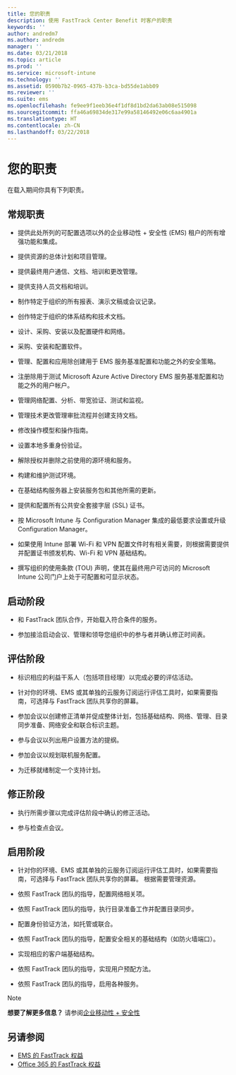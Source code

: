 ```yaml
---
title: 您的职责
description: 使用 FastTrack Center Benefit 时客户的职责
keywords: ''
author: andredm7
ms.author: andredm
manager: ''
ms.date: 03/21/2018
ms.topic: article
ms.prod: ''
ms.service: microsoft-intune
ms.technology: ''
ms.assetid: 0590b7b2-0965-437b-b3ca-bd55de1abb09
ms.reviewer: ''
ms.suite: ems
ms.openlocfilehash: fe9ee9f1eeb36e4f1df8d1bd2da63ab08e515098
ms.sourcegitcommit: ffa46a69834de317e99a58146492e06c6aa4901a
ms.translationtype: HT
ms.contentlocale: zh-CN
ms.lasthandoff: 03/22/2018
---
```

# <a name="your-responsibilities"></a>您的职责

在载入期间你具有下列职责。

## <a name="general-responsibilities"></a>常规职责

-   提供此处所列的可配置选项以外的企业移动性 + 安全性 (EMS) 租户的所有增强功能和集成。

-   提供资源的总体计划和项目管理。

-   提供最终用户通信、文档、培训和更改管理。

-   提供支持人员文档和培训。

-   制作特定于组织的所有报表、演示文稿或会议记录。

-   创作特定于组织的体系结构和技术文档。

-   设计、采购、安装以及配置硬件和网络。

-   采购、安装和配置软件。

-   管理、配置和应用除创建用于 EMS 服务基准配置和功能之外的安全策略。

-   注册除用于测试 Microsoft Azure Active Directory EMS 服务基准配置和功能之外的用户帐户。

-   管理网络配置、分析、带宽验证、测试和监视。

-   管理技术更改管理审批流程并创建支持文档。

-   修改操作模型和操作指南。

-   设置本地多重身份验证。

-   解除授权并删除之前使用的源环境和服务。

-   构建和维护测试环境。

-   在基础结构服务器上安装服务包和其他所需的更新。

-   提供和配置所有公共安全套接字层 (SSL) 证书。

-   按 Microsoft Intune 与 Configuration Manager 集成的最低要求设置或升级 Configuration Manager。

-   如果使用 Intune 部署 Wi-Fi 和 VPN 配置文件时有相关需要，则根据需要提供并配置证书颁发机构、Wi-Fi 和 VPN 基础结构。

-   撰写组织的使用条款 (TOU) 声明，使其在最终用户可访问的 Microsoft Intune 公司门户上处于可配置和可显示状态。

## <a name="initiate-phase"></a>启动阶段

-   和 FastTrack 团队合作，开始载入符合条件的服务。

-   参加接洽启动会议、管理和领导您组织中的参与者并确认修正时间表。

## <a name="assess-phase"></a>评估阶段

-   标识相应的利益干系人（包括项目经理）以完成必要的评估活动。

-   针对你的环境、EMS 或其单独的云服务订阅运行评估工具时，如果需要指南，可选择与 FastTrack 团队共享你的屏幕。

-   参加会议以创建修正清单并促成整体计划，包括基础结构、网络、管理、目录同步准备、网络安全和联合标识主题。

-   参与会议以列出用户设置方法的提纲。

-   参加会议以规划联机服务配置。

-   为迁移就绪制定一个支持计划。

## <a name="remediate-phase"></a>修正阶段

-   执行所需步骤以完成评估阶段中确认的修正活动。

-   参与检查点会议。

## <a name="enable-phase"></a>启用阶段

-   针对你的环境、EMS 或其单独的云服务订阅运行评估工具时，如果需要指南，可选择与 FastTrack 团队共享你的屏幕。 根据需要管理资源。

-   依照 FastTrack 团队的指导，配置网络相关项。

-   依照 FastTrack 团队的指导，执行目录准备工作并配置目录同步。

-   配置身份验证方法，如托管或联合。 

-   依照 FastTrack 团队的指导，配置安全相关的基础结构（如防火墙端口）。

-   实现相应的客户端基础结构。

-   依照 FastTrack 团队的指导，实现用户预配方法。

-   依照 FastTrack 团队的指导，启用各种服务。

> [!NOTE]
> **想要了解更多信息？** 请参阅[企业移动性 + 安全性](https://www.microsoft.com/en-us/cloud-platform/enterprise-mobility)

## <a name="see-also"></a>另请参阅

- [EMS 的 FastTrack 权益](fasttrack-center-benefit-for-enterprise-mobility-suite-ems.md)
- [Office 365 的 FastTrack 权益](https://technet.microsoft.com/library/office-365-onboarding-benefit.aspx)

